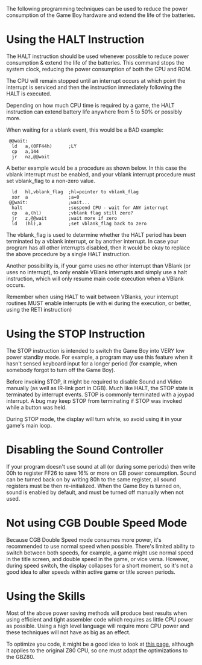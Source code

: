 The following programming techniques can be used to reduce the power
consumption of the Game Boy hardware and extend the life of the
batteries.

# Using the HALT Instruction

The HALT instruction should be used whenever possible to reduce power
consumption & extend the life of the batteries. This command stops the
system clock, reducing the power consumption of both the CPU and ROM.

The CPU will remain stopped until an interrupt occurs at which point the
interrupt is serviced and then the instruction immediately following the
HALT is executed.

Depending on how much CPU time is required by a game, the HALT
instruction can extend battery life anywhere from 5 to 50% or possibly
more.

When waiting for a vblank event, this would be a BAD example:

```
 @@wait:
  ld   a,(0FF44h)      ;LY
  cp   a,144
  jr   nz,@@wait
```

A better example would be a procedure as shown below. In this case the
vblank interrupt must be enabled, and your vblank interrupt procedure
must set vblank_flag to a non-zero value.

```
  ld   hl,vblank_flag  ;hl=pointer to vblank_flag
  xor  a               ;a=0
 @@wait:               ;wait...
  halt                 ;suspend CPU - wait for ANY interrupt
  cp   a,(hl)          ;vblank flag still zero?
  jr   z,@@wait        ;wait more if zero
  ld   (hl),a          ;set vblank_flag back to zero
```
The vblank_flag is used to determine whether the HALT period has been
terminated by a vblank interrupt, or by another interrupt. In case your
program has all other interrupts disabled, then it would be okay to
replace the above procedure by a single HALT instruction.

Another possibility is, if your game uses no other interrupt than VBlank
(or uses no interrupt), to only enable VBlank interrupts and simply use
a halt instruction, which will only resume main code execution when a
VBlank occurs.

Remember when using HALT to wait between VBlanks, your interrupt
routines MUST enable interrupts (ie with ei during the execution, or
better, using the RETI instruction)

# Using the STOP Instruction

The STOP instruction is intended to switch the Game Boy into VERY low
power standby mode. For example, a program may use this feature when it
hasn't sensed keyboard input for a longer period (for example, when
somebody forgot to turn off the Game Boy).

Before invoking STOP, it might be required to disable Sound and Video
manually (as well as IR-link port in CGB). Much like HALT, the STOP
state is terminated by interrupt events. STOP is commonly terminated
with a joypad interrupt.  A bug may keep STOP from terminating if STOP
was invoked while a button was held.

During STOP mode, the display will turn white, so avoid using it in your
game's main loop.

# Disabling the Sound Controller

If your program doesn't use sound at all (or during some periods) then
write 00h to register FF26 to save 16% or more on GB power consumption.
Sound can be turned back on by writing 80h to the same register, all
sound registers must be then re-initialized. When the Game Boy is turned
on, sound is enabled by default, and must be turned off manually when
not used.

# Not using CGB Double Speed Mode

Because CGB Double Speed mode consumes more power, it's recommended to
use normal speed when possible. There's limited ability to switch
between both speeds, for example, a game might use normal speed in the
title screen, and double speed in the game, or vice versa. However,
during speed switch, the display collapses for a short moment, so it's
not a good idea to alter speeds within active game or title screen
periods.

# Using the Skills

Most of the above power saving methods will produce best results when
using efficient and tight assembler code which requires as little CPU
power as possible. Using a high level language will require more CPU
power and these techniques will not have as big as an effect.

To optimize you code, it might be a good idea to look at [this
page](http://wikiti.brandonw.net/index.php?title=Z80_Optimization),
although it applies to the original Z80 CPU, so one must adapt the
optimizations to the GBZ80.

